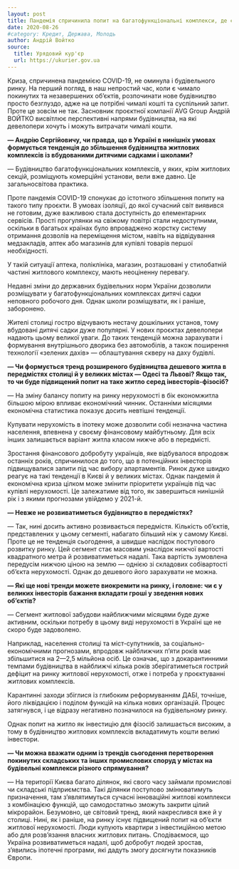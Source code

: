 ```yaml
---
layout: post
title: Пандемія спричинила попит на багатофункціональні комплекси, де є і житло, і комерційні об’єкти
date: 2020-08-26
#category: Кредит, Держава, Молодь
author: Андрій Войтко
source:
  title: Урядовий кур'єр
  url: https://ukurier.gov.ua
---
```


Криза, спричинена пандемією COVID-19, не оминула і будівельного ринку. На перший погляд, в наш непростий час, коли є чимало покинутих та незавершених об’єктів, розпочинати нове будівництво просто безглуздо, адже на це потрібні чималі кошті та суспільний запит. Проте це зовсім не так. Засновник проєктної компанії AVG Group Андрій ВОЙТКО висвітлює перспективні напрями будівництва, на які девелопери хочуть і можуть витрачати чималі кошти.

**— Андрію Сергійовичу, чи правда, що в Україні в нинішніх умовах формується тенденція до збільшення будівництва житлових комплексів із вбудованими дитячими садками і школами?**

— Будівництво багатофункціональних комплексів, у яких, крім житлових секцій, розміщують комерційні установи, вели вже давно. Це загальносвітова практика.

Проте пандемія COVID-19 спонукає до істотного збільшення попиту на такого типу проєкти. В умовах ізоляції, до якої сучасний світ виявився не готовим, дуже важливою стала доступність до елементарних сервісів. Прості прогулянки на свіжому повітрі стали недоступними, оскільки в багатьох країнах було впроваджено жорстку систему отримання дозволів на переміщення містом, навіть на відвідування медзакладів, аптек або магазинів для купівлі товарів першої необхідності.

У такій ситуації аптека, поліклініка, магазин, розташовані у стилобатній частині житлового комплексу, мають неоціненну перевагу.

Недавні зміни до державних будівельних норм України дозволили розміщувати у багатофункціональних комплексах дитячі садки неповного робочого дня. Однак школи розміщувати, як і раніше, заборонено.

Жителі столиці гостро відчувають нестачу дошкільних установ, тому вбудовані дитячі садки дуже популярні. У нових проєктах девелопери надають цьому великої уваги. До таких тенденцій можна зарахувати і формування внутрішнього дворика без автомобілів, а також поширення технології «зелених дахів» — облаштування скверу на даху будівлі.

**— Чи формується тренд розширеного будівництва дешевого житла в передмістях столиці й у великих містах — Одесі та Львові? Якщо так, то чи буде підвищений попит на таке житло серед інвесторів-фізосіб?**

— На зміну балансу попиту на ринку нерухомості в бік економжитла більшою мірою впливає економічний чинник. Останніми місяцями економічна статистика показує досить невтішні тенденції.

Купувати нерухомість в іпотеку може дозволити собі незначна частина населення, впевнена у своєму фінансовому майбутньому. Для всіх інших залишається варіант житла класом нижче або в передмісті.

Зростання фінансового добробуту українців, яке відбувалося впродовж останніх років, спричинилося до того, що в потенційних інвесторів підвищувалися запити під час вибору апартаментів. Ринок дуже швидко реагує на такі тенденції в Києві й у великих містах. Однак пандемія й економічна криза цілком може змінити пріоритети українців під час купівлі нерухомості. Це залежатиме від того, як завершиться нинішній рік і з якими прогнозами увійдемо у 2021-й.

**— Невже не розвиватиметься будівництво в передмістях?**

— Так, нині досить активно розвивається передмістя. Кількість об’єктів, представлених у цьому сегменті, набагато більший ніж у самому Києві. Проте це не тенденція сьогодення, а швидше наслідок поступового розвитку ринку. Цей сегмент стає масовим унаслідок нижчої вартості квадратного метра й розвиватиметься надалі. Така вартість зумовлена передусім нижчою ціною на землю — однією зі складових собівартості об’єкта нерухомості. Однак до дешевого його зарахувати не можна.

**— Які ще нові тренди можете виокремити на ринку, і головне: чи є у великих інвесторів бажання вкладати гроші у зведення нових об’єктів?**

— Сегмент житлової забудови найближчими місяцями буде дуже активним, оскільки потребу в цьому виді нерухомості в Україні ще не скоро буде задоволено.

Наприклад, населення столиці та міст-супутників, за соціально-економічними прогнозами, впродовж найближчих п’яти років має збільшитися на 2—2,5 мільйона осіб. Це означає, що з докарантинними темпами будівництва в найближчі кілька років зберігатиметься гострий дефіцит на ринку житлової нерухомості, отже і потреба у проєктуванні житлових комплексів.

Карантинні заходи збіглися із глибоким реформуванням ДАБІ, точніше, його ліквідацією і поділом функцій на кілька нових організацій. Процес затягнувся, і це відразу негативно позначилося на будівельному ринку.

Однак попит на житло як інвестицію для фізосіб залишається високим, а тому в будівництво житлових комплексів вкладатимуть кошти великі інвестори.

**— Чи можна вважати одним із трендів сьогодення перетворення покинутих складських та інших промислових споруд у містах на будівельні комплекси різного спрямування?**

— На території Києва багато ділянок, які свого часу займали промислові чи складські підприємства. Такі ділянки поступово змінюватимуть призначення, там з’являтимуться сучасні інноваційні житлові комплекси з комбінацією функцій, що самодостатньо зможуть закрити цілий мікрорайон. Безумовно, це світовий тренд, який накреслився вже й у столиці. Нині, як і раніше, на ринку існує підвищений попит на об’єкти житлової нерухомості. Люди купують квартири з інвестиційною метою або для розв’язання власних житлових питань. Сподіваємося, що Україна розвиватиметься надалі, щоб добробут людей зростав, з’явились іпотечні програми, які дадуть змогу досягнути показників Європи.
